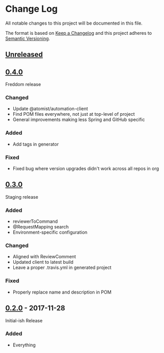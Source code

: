 # Change Log

All notable changes to this project will be documented in this file.

The format is based on [Keep a Changelog](http://keepachangelog.com/)
and this project adheres to [Semantic Versioning](http://semver.org/).

## [Unreleased][]

[Unreleased]: https://github.com/atomist/spring-automation/compare/0.4.0...HEAD

## [0.4.0][]

[0.4.0]: https://github.com/atomist/spring-automation/compare/0.3.0...0.4.0

Freddom release

### Changed

-   Update @atomist/automation-client
-   Find POM files everywhere, not just at top-level of project
-   General improvements making less Spring and GitHub specific

### Added

-   Add tags in generator

### Fixed

-   Fixed bug where version upgrades didn't work across all repos in
    org

## [0.3.0][]

[0.3.0]: https://github.com/atomist/spring-automation/compare/0.2.0...0.3.0

Staging release

### Added

-   reviewerToCommand
-   @RequestMapping search
-   Environment-specific configuration

### Changed

-   Aligned with ReviewComment
-   Updated client to latest build
-   Leave a proper .travis.yml in generated project

### Fixed

-   Properly replace name and description in POM

## [0.2.0][] - 2017-11-28

[0.2.0]: https://github.com/atomist/spring-automation/tree/0.2.0

Initial-ish Release

### Added

-   Everything
